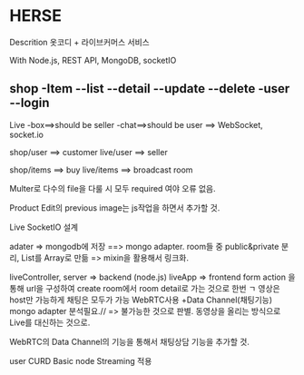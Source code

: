 # HERSE

Descrition
옷코디 + 라이브커머스 서비스

With Node.js, REST API, MongoDB, socketIO

shop
-Item
--list
--detail
--update
--delete
-user
--login
--
Live
-box==>should be seller
-chat==>should be user
==> WebSocket, socket.io

shop/user ==> customer
live/user ==> seller

shop/items ==> buy
live/items ==> broadcast room

Multer로 다수의 file을 다룰 시 모두 required 여야 오류 없음.

Product Edit의 previous image는 js작업을 하면서 추가할 것.

Live SocketIO 설계

adater => mongodb에 저장 ==> mongo adapter.
room들 중 public&private 분리, List를 Array로 만듦 => mixin을 활용해서 링크화.

liveController, server => backend (node.js)
liveApp => frontend
form action 을 통해 url을 구성하여 create room에서 room detail로 가는 것으로 한번 ㄱ
영상은 host만 가능하게 채팅은 모두가 가능 WebRTC사용 +Data Channel(채팅기능)
mongo adapter 분석필요.// => 불가능한 것으로 판별.
동영상을 올리는 방식으로 Live를 대신하는 것으로.

WebRTC의 Data Channel의 기능을 통해서 채팅상담 기능을 추가할 것.

user CURD Basic
node Streaming 적용
